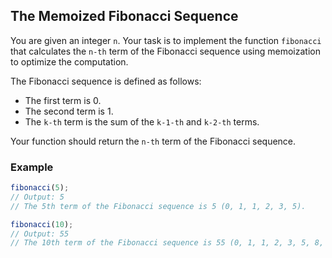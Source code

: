 ## The Memoized Fibonacci Sequence

You are given an integer `n`. Your task is to implement the function `fibonacci` that calculates the `n-th` term of the Fibonacci sequence using memoization to optimize the computation.

The Fibonacci sequence is defined as follows:
- The first term is 0.
- The second term is 1.
- The `k-th` term is the sum of the `k-1-th` and `k-2-th` terms.

Your function should return the `n-th` term of the Fibonacci sequence.

### Example

```js
fibonacci(5);
// Output: 5
// The 5th term of the Fibonacci sequence is 5 (0, 1, 1, 2, 3, 5).

fibonacci(10);
// Output: 55
// The 10th term of the Fibonacci sequence is 55 (0, 1, 1, 2, 3, 5, 8, 13, 21, 34, 55).
